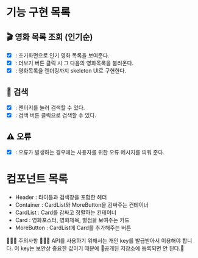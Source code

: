 # 기능 구현 목록

## 🎬 영화 목록 조회 (인기순)

- [x] : 초기화면으로 인기 영화 목록을 보여준다.
- [x] : 더보기 버튼 클릭 시 그 다음의 영화목록을 불러온다.
- [x] : 영화목록을 렌더링까지 skeleton UI로 구현한다.

## 🔎 검색

- [x] : 엔터키를 눌러 검색할 수 있다.
- [x] : 검색 버튼 클릭으로 검색할 수 있다.

## ⚠️ 오류

- [x] : 오류가 발생하는 경우에는 사용자를 위한 오류 메시지를 띄워 준다.

# 컴포넌트 목록

- Header : 타이틀과 검색창을 포함한 헤더
- Container : CardList와 MoreButton을 감싸주는 컨테이너
- CardList : Card를 감싸고 정렬하는 컨테이너
- Card : 영화포스터, 영화제목, 별점을 보여주는 카드
- MoreButton : CardList에 Card를 추가해주는 버튼

🚨🚨🚨 주의사항 🚨🚨🚨
API를 사용하기 위해서는 개인 key를 발급받아서 이용해야 합니다. 이 key는 보안상 중요한 값이기 때문에 🚨공개된 저장소에 등록되면 안 된다.🚨
